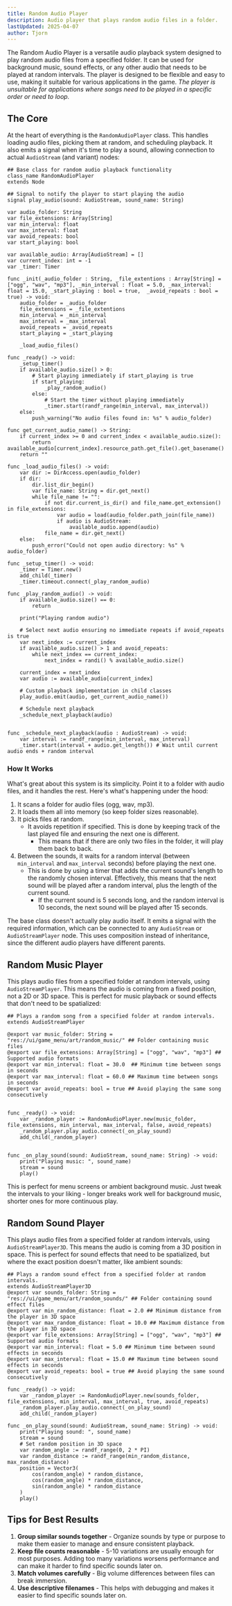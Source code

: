```yaml
---
title: Random Audio Player
description: Audio player that plays random audio files in a folder.
lastUpdated: 2025-04-07
author: Tjorn
---
```


The Random Audio Player is a versatile audio playback system designed to play random audio files from a specified folder. It can be used for background music, sound effects, or any other audio that needs to be played at random intervals. The player is designed to be flexible and easy to use, making it suitable for various applications in the game. _The player is unsuitable for applications where songs need to be played in a specific order or need to loop._

## The Core

At the heart of everything is the `RandomAudioPlayer` class. This handles loading audio files, picking them at random, and scheduling playback. It also emits a signal when it's time to play a sound, allowing connection to actual `AudioStream` (and variant) nodes:

```gdscript
## Base class for random audio playback functionality
class_name RandomAudioPlayer
extends Node

## Signal to notify the player to start playing the audio
signal play_audio(sound: AudioStream, sound_name: String)

var audio_folder: String
var file_extensions: Array[String]
var min_interval: float
var max_interval: float
var avoid_repeats: bool
var start_playing: bool

var available_audio: Array[AudioStream] = []
var current_index: int = -1
var _timer: Timer

func _init(_audio_folder : String, _file_extentions : Array[String] = ["ogg", "wav", "mp3"], _min_interval : float = 5.0, _max_interval: float = 15.0, _start_playing : bool = true,  _avoid_repeats : bool = true) -> void:
    audio_folder = _audio_folder
    file_extensions = _file_extentions
    min_interval = _min_interval
    max_interval = _max_interval
    avoid_repeats = _avoid_repeats
    start_playing = _start_playing

    _load_audio_files()

func _ready() -> void:
    _setup_timer()
    if available_audio.size() > 0:
        # Start playing immediately if start_playing is true
        if start_playing:
            _play_random_audio()
        else:
            # Start the timer without playing immediately
            _timer.start(randf_range(min_interval, max_interval))
    else:
        push_warning("No audio files found in: %s" % audio_folder)

func get_current_audio_name() -> String:
    if current_index >= 0 and current_index < available_audio.size():
        return available_audio[current_index].resource_path.get_file().get_basename()
    return ""

func _load_audio_files() -> void:
    var dir := DirAccess.open(audio_folder)
    if dir:
        dir.list_dir_begin()
        var file_name: String = dir.get_next()
        while file_name != "":
            if not dir.current_is_dir() and file_name.get_extension() in file_extensions:
                var audio = load(audio_folder.path_join(file_name))
                if audio is AudioStream:
                    available_audio.append(audio)
            file_name = dir.get_next()
    else:
        push_error("Could not open audio directory: %s" % audio_folder)

func _setup_timer() -> void:
    _timer = Timer.new()
    add_child(_timer)
    _timer.timeout.connect(_play_random_audio)

func _play_random_audio() -> void:
    if available_audio.size() == 0:
        return

    print("Playing random audio")

    # Select next audio ensuring no immediate repeats if avoid_repeats is true
    var next_index := current_index
    if available_audio.size() > 1 and avoid_repeats:
        while next_index == current_index:
            next_index = randi() % available_audio.size()

    current_index = next_index
    var audio := available_audio[current_index]

    # Custom playback implementation in child classes
    play_audio.emit(audio, get_current_audio_name())

    # Schedule next playback
    _schedule_next_playback(audio)


func _schedule_next_playback(audio : AudioStream) -> void:
    var interval := randf_range(min_interval, max_interval)
    _timer.start(interval + audio.get_length()) # Wait until current audio ends + random interval
```

### How It Works

What's great about this system is its simplicity. Point it to a folder with audio files, and it handles the rest. Here's what's happening under the hood:

1. It scans a folder for audio files (ogg, wav, mp3).
2. It loads them all into memory (so keep folder sizes reasonable).
3. It picks files at random.
   - It avoids repetition if specified. This is done by keeping track of the last played file and ensuring the next one is different.
     - This means that if there are only two files in the folder, it will play them back to back.
4. Between the sounds, it waits for a random interval (between `min_interval` and `max_interval` seconds) before playing the next one.
   - This is done by using a timer that adds the current sound's length to the randomly chosen interval. Effectively, this means that the next sound will be played after a random interval, plus the length of the current sound.
     - If the current sound is 5 seconds long, and the random interval is 10 seconds, the next sound will be played after 15 seconds.

The base class doesn't actually play audio itself. It emits a signal with the required information, which can be connected to any `AudioStream` or `AudioStreamPlayer` node. This uses composition instead of inheritance, since the different audio players have different parents.

## Random Music Player

This plays audio files from a specified folder at random intervals, using `AudioStreamPlayer`. This means the audio is coming from a fixed position, not a 2D or 3D space. This is perfect for music playback or sound effects that don't need to be spatialized:

```gdscript
## Plays a random song from a specified folder at random intervals.
extends AudioStreamPlayer

@export var music_folder: String = "res://ui/game_menu/art/random_music/" ## Folder containing music files
@export var file_extensions: Array[String] = ["ogg", "wav", "mp3"] ## Supported audio formats
@export var min_interval: float = 30.0  ## Minimum time between songs in seconds
@export var max_interval: float = 60.0 ## Maximum time between songs in seconds
@export var avoid_repeats: bool = true ## Avoid playing the same song consecutively


func _ready() -> void:
    var _random_player := RandomAudioPlayer.new(music_folder, file_extensions, min_interval, max_interval, false, avoid_repeats)
    _random_player.play_audio.connect(_on_play_sound)
    add_child(_random_player)


func _on_play_sound(sound: AudioStream, sound_name: String) -> void:
    print("Playing music: ", sound_name)
    stream = sound
    play()
```

This is perfect for menu screens or ambient background music. Just tweak the intervals to your liking - longer breaks work well for background music, shorter ones for more continuous play.

## Random Sound Player

This plays audio files from a specified folder at random intervals, using `AudioStreamPlayer3D`. This means the audio is coming from a 3D position in space. This is perfect for sound effects that need to be spatialized, but where the exact position doesn't matter, like ambient sounds:

```gdscript
## Plays a random sound effect from a specified folder at random intervals.
extends AudioStreamPlayer3D
@export var sounds_folder: String = "res://ui/game_menu/art/random_sounds/" ## Folder containing sound effect files
@export var min_random_distance: float = 2.0 ## Minimum distance from the player in 3D space
@export var max_random_distance: float = 10.0 ## Maximum distance from the player in 3D space
@export var file_extensions: Array[String] = ["ogg", "wav", "mp3"] ## Supported audio formats
@export var min_interval: float = 5.0 ## Minimum time between sound effects in seconds
@export var max_interval: float = 15.0 ## Maximum time between sound effects in seconds
@export var avoid_repeats: bool = true ## Avoid playing the same sound consecutively

func _ready() -> void:
    var _random_player := RandomAudioPlayer.new(sounds_folder, file_extensions, min_interval, max_interval, true, avoid_repeats)
    _random_player.play_audio.connect(_on_play_sound)
    add_child(_random_player)

func _on_play_sound(sound: AudioStream, sound_name: String) -> void:
	print("Playing sound: ", sound_name)
	stream = sound
	# Set random position in 3D space
	var random_angle := randf_range(0, 2 * PI)
	var random_distance := randf_range(min_random_distance, max_random_distance)
	position = Vector3(
		cos(random_angle) * random_distance,
		cos(random_angle) * random_distance,
		sin(random_angle) * random_distance
	)
	play()
```

## Tips for Best Results

1. **Group similar sounds together** - Organize sounds by type or purpose to make them easier to manage and ensure consistent playback.
2. **Keep file counts reasonable** - 5-10 variations are usually enough for most purposes. Adding too many variations worsens performance and can make it harder to find specific sounds later on.
3. **Match volumes carefully** - Big volume differences between files can break immersion.
4. **Use descriptive filenames** - This helps with debugging and makes it easier to find specific sounds later on.
